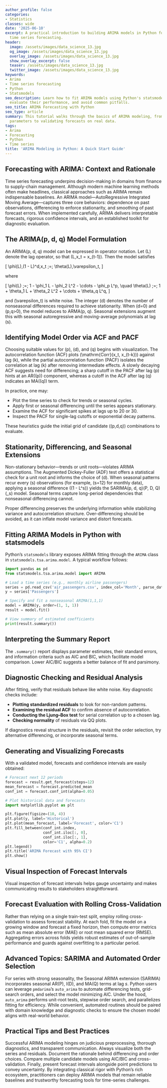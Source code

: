 ```yaml
---
author_profile: false
categories:
- Statistics
classes: wide
date: '2025-06-10'
excerpt: A practical introduction to building ARIMA models in Python for reliable
  time series forecasting.
header:
  image: /assets/images/data_science_13.jpg
  og_image: /assets/images/data_science_13.jpg
  overlay_image: /assets/images/data_science_13.jpg
  show_overlay_excerpt: false
  teaser: /assets/images/data_science_13.jpg
  twitter_image: /assets/images/data_science_13.jpg
keywords:
- Arima
- Time series forecasting
- Python
- Statsmodels
seo_description: Learn how to fit ARIMA models using Python's statsmodels library,
  evaluate their performance, and avoid common pitfalls.
seo_title: ARIMA Forecasting with Python
seo_type: article
summary: This tutorial walks through the basics of ARIMA modeling, from identifying
  parameters to validating forecasts on real data.
tags:
- Arima
- Forecasting
- Python
- Time series
title: 'ARIMA Modeling in Python: A Quick Start Guide'
---
```


## Forecasting with ARIMA: Context and Rationale

Time series forecasting underpins decision-making in domains from finance to supply-chain management. Although modern machine learning methods often make headlines, classical approaches such as ARIMA remain indispensable baselines. An ARIMA model—AutoRegressive Integrated Moving Average—captures three core behaviors: dependence on past observations, differencing to enforce stationarity, and smoothing of past forecast errors. When implemented carefully, ARIMA delivers interpretable forecasts, rigorous confidence intervals, and an established toolkit for diagnostic evaluation.

## The ARIMA(p, d, q) Model Formulation

An ARIMA(p, d, q) model can be expressed in operator notation. Let \(L\) denote the lag operator, so that \(L\,x_t = x_{t-1}\). Then the model satisfies

\[
\phi(L)\,(1 - L)^d\,x_t \;=\; \theta(L)\,\varepsilon_t,
\]

where

\[
\phi(L) \;=\; 1 - \phi_1 L - \phi_2 L^2 - \cdots - \phi_p L^p,
\quad
\theta(L) \;=\; 1 + \theta_1 L + \theta_2 L^2 + \cdots + \theta_q L^q,
\]

and \(\varepsilon_t\) is white noise. The integer \(d\) denotes the number of nonseasonal differences required to achieve stationarity. When \(d=0\) and \(p,q>0\), the model reduces to ARMA(p, q). Seasonal extensions augment this with seasonal autoregressive and moving-average polynomials at lag \(s\).

## Identifying Model Order via ACF and PACF

Choosing suitable values for \(p\), \(d\), and \(q\) begins with visualization. The autocorrelation function (ACF) plots \(\mathrm{Corr}(x_t, x_{t-k})\) against lag \(k\), while the partial autocorrelation function (PACF) isolates the correlation at lag \(k\) after removing intermediate effects. A slowly decaying ACF suggests need for differencing; a sharp cutoff in the PACF after lag \(p\) hints at an AR(\(p\)) component, whereas a cutoff in the ACF after lag \(q\) indicates an MA(\(q\)) term.  

In practice, one may:

- Plot the time series to check for trends or seasonal cycles.
- Apply first or seasonal differencing until the series appears stationary.
- Examine the ACF for significant spikes at lags up to 20 or 30.
- Inspect the PACF for single-lag cutoffs or exponential decay patterns.

These heuristics guide the initial grid of candidate \((p,d,q)\) combinations to evaluate.

## Stationarity, Differencing, and Seasonal Extensions

Non-stationary behavior—trends or unit roots—violates ARIMA assumptions. The Augmented Dickey-Fuller (ADF) test offers a statistical check for a unit root and informs the choice of \(d\). When seasonal patterns recur every \(s\) observations (for example, \(s=12\) for monthly data), applying a seasonal difference \((1 - L^s)\) yields the SARIMA(p, d, q)(P, D, Q)\(_s\) model. Seasonal terms capture long-period dependencies that nonseasonal differencing cannot.  

Proper differencing preserves the underlying information while stabilizing variance and autocorrelation structure. Over-differencing should be avoided, as it can inflate model variance and distort forecasts.

## Fitting ARIMA Models in Python with statsmodels

Python’s `statsmodels` library exposes ARIMA fitting through the `ARIMA` class in `statsmodels.tsa.arima.model`. A typical workflow follows:

```python
import pandas as pd
from statsmodels.tsa.arima.model import ARIMA

# Load a time series (e.g., monthly airline passengers)
series = pd.read_csv('air_passengers.csv', index_col='Month', parse_dates=True)
y = series['Passengers']

# Specify and fit a nonseasonal ARIMA(1,1,1)
model = ARIMA(y, order=(1, 1, 1))
result = model.fit()

# View summary of estimated coefficients
print(result.summary())
```

## Interpreting the Summary Report

The `.summary()` report displays parameter estimates, their standard errors, and information criteria such as AIC and BIC, which facilitate model comparison. Lower AIC/BIC suggests a better balance of fit and parsimony.

## Diagnostic Checking and Residual Analysis

After fitting, verify that residuals behave like white noise. Key diagnostic checks include:

- **Plotting standardized residuals** to look for non-random patterns.  
- **Examining the residual ACF** to confirm absence of autocorrelation.  
- **Conducting the Ljung–Box test** for serial correlation up to a chosen lag.  
- **Checking normality** of residuals via QQ plots.

If diagnostics reveal structure in the residuals, revisit the order selection, try alternative differencing, or incorporate seasonal terms.

## Generating and Visualizing Forecasts

With a validated model, forecasts and confidence intervals are easily obtained:

```python
# Forecast next 12 periods
forecast = result.get_forecast(steps=12)
mean_forecast = forecast.predicted_mean
conf_int = forecast.conf_int(alpha=0.05)

# Plot historical data and forecasts
import matplotlib.pyplot as plt

plt.figure(figsize=(10, 4))
plt.plot(y, label='Historical')
plt.plot(mean_forecast, label='Forecast', color='C1')
plt.fill_between(conf_int.index,
                 conf_int.iloc[:, 0],
                 conf_int.iloc[:, 1],
                 color='C1', alpha=0.2)
plt.legend()
plt.title('ARIMA Forecast with 95% CI')
plt.show()
```

## Visual Inspection of Forecast Intervals

Visual inspection of forecast intervals helps gauge uncertainty and makes communicating results to stakeholders straightforward.

## Forecast Evaluation with Rolling Cross-Validation

Rather than relying on a single train-test split, employ rolling cross-validation to assess forecast stability. At each fold, fit the model on a growing window and forecast a fixed horizon, then compute error metrics such as mean absolute error (MAE) or root mean squared error (RMSE). Aggregating errors across folds yields robust estimates of out-of-sample performance and guards against overfitting to a particular period.

## Advanced Topics: SARIMA and Automated Order Selection

For series with strong seasonality, the Seasonal ARIMA extension (SARIMA) incorporates seasonal AR(P), I(D), and MA(Q) terms at lag _s_. Python users can leverage `pmdarima`’s `auto_arima` to automate differencing tests, grid-search orders, and select the model minimizing AIC. Under the hood, `auto_arima` performs unit-root tests, stepwise order search, and parallelizes fitting for efficiency. While convenient, automated routines should be paired with domain knowledge and diagnostic checks to ensure the chosen model aligns with real-world behavior.

## Practical Tips and Best Practices

Successful ARIMA modeling hinges on judicious preprocessing, thorough diagnostics, and transparent communication. Always visualize both the series and residuals. Document the rationale behind differencing and order choices. Compare multiple candidate models using AIC/BIC and cross-validation. Finally, present forecast intervals alongside point predictions to convey uncertainty. By integrating classical rigor with Python’s rich ecosystem, practitioners can deploy ARIMA models that remain reliable baselines and trustworthy forecasting tools for time-series challenges.
